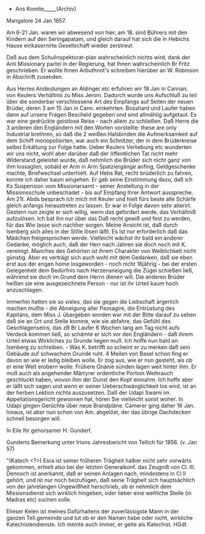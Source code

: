 + Ans Komite_____(Archiv)

 Mangalore 24 Jan 1857.

Am 6-21 Jan. waren wir abwesend von hier, am 18. sind Bührers mit den Kindern auf den Seringapatam, und gleich darauf hat sich die in Hebichs Hause einkasernirte Gesellschaft wieder zerstreut.

Daß aus dem Schulinspektorat-plan wahrscheinlich nichts wird, dank der Anti Missionary partei in der Regierung, hat Ihnen wahrscheinlich Br Fritz geschrieben. Er wollte Ihnen Arbuthnot's schreiben hierüber an W. Robinson in Abschrift zusenden.

Aus Herres Andeutungen an Aldinger etc erfuhren wir 18 Jan in Cannan. von Keulers Verhältnis zu Miss Jerom. Dadurch wurde uns Aufschluß zu teil über die sonderbar verschlossene Art des Empfangs auf Seiten der neuen Brüder, deren 3 am 15 Jan in Cann. einkehrten. Bosshard und Laufer haben dann auf unsere Fragen Bescheid gegeben und sind allmählig aufgetaut. Es war eine gedrückte geistlose Reise - nach allem zu schließen. Daß Herre die 3 anderen den Engländern mit den Worten vorstellte: these are only Industrial brethren, so daß die 2 weißen Halsbinden die Aufmerksamkeit auf dem Schiff monopolisirten, war auch ein Schnitzer, der in dem Brüderkreise selbst Erkältung zur Folge hatte. Ueber Keulers Verliebung etc wunderten wir uns nicht, wohl aber darüber daß der öffentlichen Tat nicht mehr Widerstand geleistet wurde, daß nehmlich die Brüder sich nicht ganz von ihm lossagten, sobald er Arm in Arm Spatziergänge anfing, Geldgeschenke machte, Briefwechsel unterhielt. Auf Hebs Rat, recht brüderlich zu fahren, konnte ich daher kaum eingehen. Er gab seine Einstimmung dazu, daß ich Ks Suspension vom Missionarsamt - seiner Anstellung in der Missionsschule unbeschadet - bis auf Empfang Ihrer Antwort ausspreche. Am 21t. Abds besprach ich mich mit Keuler und hielt fürs beste alle Schärfe gleich anfangs heraustreten zu lassen. Er war in Folge davon sehr alterirt. Gestern nun zeigte er sich willig, wenn das gefordert werde, das Verhältniß aufzulösen. Ich bat ihn nur über das Daß recht gewiß und fest zu werden, für das Wie lasse sich nachher sorgen. Meine Ansicht ist, daß durch Isenberg sich alles in der Stille lösen läßt. Es ist nur erforderlich daß das Mädchen freigesprochen werde. Vielleicht wächst ihr bald ein anderer Gedanke, möglich auch, daß der Herr nach Jahren sie doch noch mit K. vereinigt. Manches des Gehörten ist ihrem Charakter von Weiblichkeit nicht günstig. Aber es verträgt sich auch wohl mit dem Gedanken, daß sie eben erst aus der engen home losgeworden - noch nicht 16jährig - bei der ersten Gelegenheit dem Bedürfnis nach Herzensneigung die Zügel schießen ließ, während sie doch im Grund dem Herrn dienen will. Die anderen Brüder heißen sie eine ausgezeichnete Person - nur ist ihr Urteil kaum hoch anzuschlagen.

Immerhin hatten sie so vieles, das sie gegen die Liebschaft ärgerlich machen mußte - die Abneigung aller Passagire, die Entrüstung des Kapitäns, dem Miss J. übergeben worden war mit der Bitte darauf zu sehen daß sie an Ort und Stelle komme, wie sie abfahre, das Gefühl des Geschlagenseins, das zB Br Laufer 6 Wochen lang am Tag nicht aufs Verdeck kommen ließ, so schämte er sich vor den Engländern - daß ihrem Urteil etwas Wirkliches zu Grunde liegen muß. Ich hoffe nun bald an Isenberg zu schreiben. - Was K. betrifft so scheint er zu merken daß sein Gebäude auf schwachem Grunde ruht. 4 Meilen von Basel schon fing er davon an wie er ledig bleiben wolle. Er zog aus, wie er nun gesteht, als ob er eine Welt erobern wolle. Frühere Onanie sünden lagen weit hinter ihm. Er muß auch als angehender Märtyrer ordentliche Portion Weihrauch geschluckt haben, wovon ihm der Dunst den Kopf einnahm. Ich hoffe aber er läßt sich sagen und wenn er seiner Ueberschwänglichkeit los wird, ist an der herben Lektion nichts auszusetzen. 
Daß der Udapi Swami im Appellationsgericht gewonnen hat, hören Sie vielleicht sonst woher. In Udapi gingen Gerüchte über neue Brandpläne. Camerer ging daher 16 Jan. hinaus, ist aber nun schon von Am. abgelöst, der das übrige Dachdecken schnell besorgen will.

 In Eile Ihr gehorsamer H. Gundert.



Gunderts Bemerkung unter Irions Jahresbericht von Tellich für 1856. (v. Jan 57)

"(Katech <?>) Esra ist seiner früheren Trägheit halber nicht sehr vorwärts gekommen, erhielt also bei der letzten Generalkonf. das Zeugniß von Cl. III. Dennoch ist anerkannt, daß er seinen Anlagen nach, mindestens in Cl II gehört, und ist nur noch beizufügen, daß seine Trägheit sich hauptsächlich von der jahrelangen Ungewißheit herschrieb, ob er nehmlich dem Missionsdienst sich wirklich hingeben, oder lieber eine weltliche Stelle (in Madras etc) suchen solle.

Elieser Kelen ist meines Dafürhaltens der zuverlässigste Mann in der ganzen Tell.gemeinde und tut ob er den Namen habe oder nicht, wirkliche Katechistendienste. Ich meinte auch immer, er gelte als Katechist.
 HGdt


